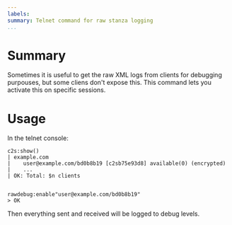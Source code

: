 ```yaml
---
labels:
summary: Telnet command for raw stanza logging
...
```


# Summary

Sometimes it is useful to get the raw XML logs from clients for
debugging purpouses, but some cliens don't expose this. This command
lets you activate this on specific sessions.

# Usage

In the telnet console:

    c2s:show()
    | example.com
    |    user@example.com/bd0b8b19 [c2sb75e93d8] available(0) (encrypted)
    |    ...
    | OK: Total: $n clients


    rawdebug:enable"user@example.com/bd0b8b19"
    > OK

Then everything sent and received will be logged to debug levels.
